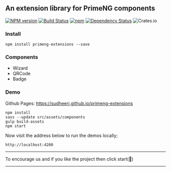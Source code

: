 ## An extension library for PrimeNG components
[![NPM version][npm-image]][npm-url] [![Build Status][travis-image]][travis-url] <!--[![Coverage Status][coveralls-image]][coveralls-url]--> [![npm](https://img.shields.io/npm/dt/primeng-extensions.svg)]() [![Dependency Status][daviddm-image]][daviddm-url] ![Crates.io](https://img.shields.io/github/license/mashape/apistatus.svg)

### Install
``` shell
npm install primeng-extensions --save
```

### Components
- Wizard
- QRCode
- Badge

### Demo
Github Pages: https://sudheerj.github.io/primeng-extensions
``` shell
npm install 
sass --update src/assets/components
gulp build-assets
npm start
```

Now visit the address below to run the demos locally;
``` shell
http://localhost:4200
```
<hr/>

To encourage us and if you like the project then click start(💫)
<hr/> 

[npm-image]: https://img.shields.io/npm/v/primeng-extensions.svg
[npm-url]: https://npmjs.org/package/primeng-extensions
[travis-image]: https://travis-ci.org/sudheerj/primeng-extensions.svg?branch=master
[travis-url]: https://travis-ci.org/sudheerj/primeng-extensions
[daviddm-image]: https://david-dm.org/sudheerj/primeng-extensions.svg?theme=shields.io
[daviddm-url]: https://david-dm.org/sudheerj/primeng-extensions-module
[coveralls-image]: https://coveralls.io/repos/sudheerj/primeng-extensions/badge.svg?branch=master&service=github
[coveralls-url]: https://coveralls.io/github/sudheerj/primeng-extensions?branch=master
